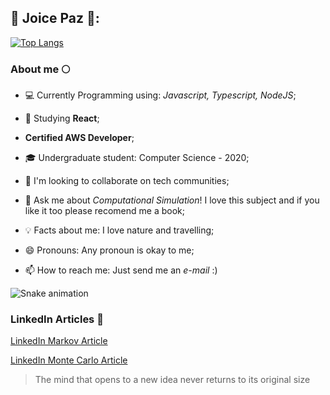 ## :star2: Joice Paz :star2::

[![Top Langs](https://github-readme-stats.vercel.app/api/top-langs/?username=JoicePaz&layout=compact&theme=dracula)](https://github.com/JoicePaz/github-readme-stats)


### About me :full_moon:

* 💻 Currently Programming using: *Javascript, Typescript, NodeJS*;

* 📝 Studying **React**;

* **Certified AWS Developer**;

* 🎓 Undergraduate student: Computer Science - 2020;

* 👯 I'm looking to collaborate on tech communities;

* 💬 Ask me about *Computational Simulation*! I love this subject and if you like it too please recomend me a book;

* 💡 Facts about me: I love nature and travelling;

* 😄 Pronouns: Any pronoun is okay to me;

* 📫 How to reach me: Just send me an *e-mail* :)

![Snake animation](https://github.com/JoicePaz/JoicePaz/blob/output/github-contribution-grid-snake.svg)

### LinkedIn Articles 📝

[LinkedIn Markov Article](https://www.linkedin.com/pulse/t%C3%A9cnica-de-simula%C3%A7%C3%A3o-com-processos-decis%C3%A3o-markov-joice-paz/)

[LinkedIn Monte Carlo Article](https://www.linkedin.com/pulse/t%C3%A9cnica-de-simula%C3%A7%C3%A3o-monte-carlo-joice-paz/)


> The mind that opens to a new idea never returns to its original size
